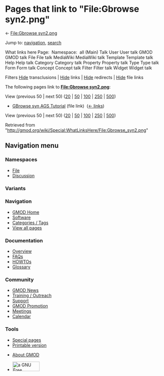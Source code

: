 <div id="mw-page-base" class="noprint">

</div>

<div id="mw-head-base" class="noprint">

</div>

<div id="content" class="mw-body" role="main">

<span id="top"></span>

<div id="mw-js-message" style="display:none;">

</div>



# <span dir="auto">Pages that link to "File:Gbrowse syn2.png"</span>

<div id="bodyContent">

<div id="contentSub">

← [File:Gbrowse
syn2.png](/wiki/File:Gbrowse_syn2.png "File:Gbrowse syn2.png")

</div>

<div id="jump-to-nav" class="mw-jump">

Jump to: [navigation](#mw-navigation), [search](#p-search)

</div>

<div id="mw-content-text">

What links here Page:  Namespace:  all (Main) Talk User User talk GMOD
GMOD talk File File talk MediaWiki MediaWiki talk Template Template talk
Help Help talk Category Category talk Property Property talk Type Type
talk Form Form talk Concept Concept talk Filter Filter talk Widget
Widget talk

Filters
[Hide](/mediawiki/index.php?title=Special:WhatLinksHere/File:Gbrowse_syn2.png&hidetrans=1 "Special:WhatLinksHere/File:Gbrowse syn2.png")
transclusions \|
[Hide](/mediawiki/index.php?title=Special:WhatLinksHere/File:Gbrowse_syn2.png&hidelinks=1 "Special:WhatLinksHere/File:Gbrowse syn2.png")
links \|
[Hide](/mediawiki/index.php?title=Special:WhatLinksHere/File:Gbrowse_syn2.png&hideredirs=1 "Special:WhatLinksHere/File:Gbrowse syn2.png")
redirects \|
[Hide](/mediawiki/index.php?title=Special:WhatLinksHere/File:Gbrowse_syn2.png&hideimages=1 "Special:WhatLinksHere/File:Gbrowse syn2.png")
file links

The following pages link to **[File:Gbrowse
syn2.png](/wiki/File:Gbrowse_syn2.png "File:Gbrowse syn2.png")**:

View (previous 50 \| next 50)
([20](/mediawiki/index.php?title=Special:WhatLinksHere/File:Gbrowse_syn2.png&limit=20 "Special:WhatLinksHere/File:Gbrowse syn2.png")
\|
[50](/mediawiki/index.php?title=Special:WhatLinksHere/File:Gbrowse_syn2.png&limit=50 "Special:WhatLinksHere/File:Gbrowse syn2.png")
\|
[100](/mediawiki/index.php?title=Special:WhatLinksHere/File:Gbrowse_syn2.png&limit=100 "Special:WhatLinksHere/File:Gbrowse syn2.png")
\|
[250](/mediawiki/index.php?title=Special:WhatLinksHere/File:Gbrowse_syn2.png&limit=250 "Special:WhatLinksHere/File:Gbrowse syn2.png")
\|
[500](/mediawiki/index.php?title=Special:WhatLinksHere/File:Gbrowse_syn2.png&limit=500 "Special:WhatLinksHere/File:Gbrowse syn2.png"))

- [GBrowse syn AGS
  Tutorial](/wiki/GBrowse_syn_AGS_Tutorial "GBrowse syn AGS Tutorial")
  (file link) ‎ <span class="mw-whatlinkshere-tools">([←
  links](/mediawiki/index.php?title=Special:WhatLinksHere&target=GBrowse+syn+AGS+Tutorial "Special:WhatLinksHere"))</span>

View (previous 50 \| next 50)
([20](/mediawiki/index.php?title=Special:WhatLinksHere/File:Gbrowse_syn2.png&limit=20 "Special:WhatLinksHere/File:Gbrowse syn2.png")
\|
[50](/mediawiki/index.php?title=Special:WhatLinksHere/File:Gbrowse_syn2.png&limit=50 "Special:WhatLinksHere/File:Gbrowse syn2.png")
\|
[100](/mediawiki/index.php?title=Special:WhatLinksHere/File:Gbrowse_syn2.png&limit=100 "Special:WhatLinksHere/File:Gbrowse syn2.png")
\|
[250](/mediawiki/index.php?title=Special:WhatLinksHere/File:Gbrowse_syn2.png&limit=250 "Special:WhatLinksHere/File:Gbrowse syn2.png")
\|
[500](/mediawiki/index.php?title=Special:WhatLinksHere/File:Gbrowse_syn2.png&limit=500 "Special:WhatLinksHere/File:Gbrowse syn2.png"))

</div>

<div class="printfooter">

Retrieved from
"<http://gmod.org/wiki/Special:WhatLinksHere/File:Gbrowse_syn2.png>"

</div>

<div id="catlinks" class="catlinks catlinks-allhidden">

</div>

<div class="visualClear">

</div>

</div>

</div>

<div id="mw-navigation">

## Navigation menu

<div id="mw-head">



<div id="left-navigation">

<div id="p-namespaces" class="vectorTabs" role="navigation"
aria-labelledby="p-namespaces-label">

### Namespaces

- <span id="ca-nstab-image"><a href="/wiki/File:Gbrowse_syn2.png" accesskey="c"
  title="View the file page [c]">File</a></span>
- <span id="ca-talk"><a
  href="/mediawiki/index.php?title=File_talk:Gbrowse_syn2.png&amp;action=edit&amp;redlink=1"
  accesskey="t"
  title="Discussion about the content page [t]">Discussion</a></span>

</div>

<div id="p-variants" class="vectorMenu emptyPortlet" role="navigation"
aria-labelledby="p-variants-label">

### 

### Variants[](#)

<div class="menu">

</div>

</div>

</div>

<div id="right-navigation">





</div>



</div>

</div>

</div>

<div id="mw-panel">

<div id="p-logo" role="banner">

<a href="/wiki/Main_Page"
style="background-image: url(http://gmod.org/images/GMOD-cogs.png);"
title="Visit the main page"></a>

</div>

<div id="p-Navigation" class="portal" role="navigation"
aria-labelledby="p-Navigation-label">

### Navigation

<div class="body">

- <span id="n-GMOD-Home">[GMOD Home](/wiki/Main_Page)</span>
- <span id="n-Software">[Software](/wiki/GMOD_Components)</span>
- <span id="n-Categories-.2F-Tags">[Categories /
  Tags](/wiki/Categories)</span>
- <span id="n-View-all-pages">[View all
  pages](/wiki/Special:AllPages)</span>

</div>

</div>

<div id="p-Documentation" class="portal" role="navigation"
aria-labelledby="p-Documentation-label">

### Documentation

<div class="body">

- <span id="n-Overview">[Overview](/wiki/Overview)</span>
- <span id="n-FAQs">[FAQs](/wiki/Category:FAQ)</span>
- <span id="n-HOWTOs">[HOWTOs](/wiki/Category:HOWTO)</span>
- <span id="n-Glossary">[Glossary](/wiki/Glossary)</span>

</div>

</div>

<div id="p-Community" class="portal" role="navigation"
aria-labelledby="p-Community-label">

### Community

<div class="body">

- <span id="n-GMOD-News">[GMOD News](/wiki/GMOD_News)</span>
- <span id="n-Training-.2F-Outreach">[Training /
  Outreach](/wiki/Training_and_Outreach)</span>
- <span id="n-Support">[Support](/wiki/Support)</span>
- <span id="n-GMOD-Promotion">[GMOD
  Promotion](/wiki/GMOD_Promotion)</span>
- <span id="n-Meetings">[Meetings](/wiki/Meetings)</span>
- <span id="n-Calendar">[Calendar](/wiki/Calendar)</span>

</div>

</div>

<div id="p-tb" class="portal" role="navigation"
aria-labelledby="p-tb-label">

### Tools

<div class="body">

- <span id="t-specialpages"><a href="/wiki/Special:SpecialPages" accesskey="q"
  title="A list of all special pages [q]">Special pages</a></span>
- <span id="t-print"><a
  href="/mediawiki/index.php?title=Special:WhatLinksHere/File:Gbrowse_syn2.png&amp;printable=yes"
  rel="alternate" accesskey="p"
  title="Printable version of this page [p]">Printable version</a></span>

</div>

</div>

</div>

</div>

<div id="footer" role="contentinfo">

- <span id="footer-places-about">[About
  GMOD](/wiki/GMOD:About "GMOD:About")</span>

<!-- -->

- <span id="footer-copyrightico">[<img src="http://www.gnu.org/graphics/gfdl-logo-small.png" width="88"
  height="31" alt="a GNU Free Documentation License" />](http://www.gnu.org/licenses/fdl-1.3.html)</span>




</div>
